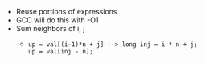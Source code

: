 - Reuse portions of expressions
- GCC will do this with -O1
- Sum neighbors of i, j
	- ```
	  up = val[(i-1)*n + j] --> long inj = i * n + j; 
	  up = val[inj - n];
	  ```